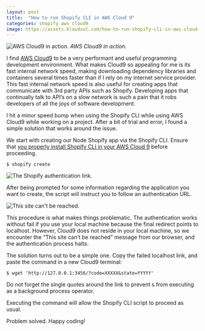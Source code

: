 ```yaml
---
layout: post
title:  "How to run Shopify CLI in AWS Cloud 9"
categories: shopify aws cloud9
image: https://assets.klaudsol.com/how-to-run-shopify-cli-in-aws-cloud-9/tut-A3.png
---
```


![AWS Cloud9 in action.](https://assets.klaudsol.com/how-to-run-shopify-cli-in-aws-cloud-9/tut-A3.png)
<span>*AWS Cloud9 in action.*</span>


I find [AWS Cloud9](https://aws.amazon.com/cloud9/) to be a very performant and useful programming development environment. What makes Cloud9 so appealing for me is its fast internal network speed, making downloading dependency libraries and containers several times faster than if I rely on my internet service provider. This fast internal network speed is also useful for creating apps that communicate with 3rd party APIs such as Shopify. Developing apps that continually talk to API’s on a slow network is such a pain that it robs developers of all the joys of software development.

I hit a minor speed bump when using the Shopify CLI while using AWS Cloud9 while working on a project. After a bit of trial and error, I found a simple solution that works around the issue.

We start with creating our Node Shopify app via the Shopify CLI. Ensure that [you properly install  Shopify CLI in your AWS Cloud 9](https://shopify.github.io/shopify-app-cli/getting-started/install/) before proceeding.


```
$ shopify create 
```

![The Shopify authentication link.](https://assets.klaudsol.com/how-to-run-shopify-cli-in-aws-cloud-9/tut-A2.png "image_tooltip")


After being prompted for some information regarding the application you want to create, the script will instruct you to follow an authentication URL. 

![This site can't be reached.](https://assets.klaudsol.com/how-to-run-shopify-cli-in-aws-cloud-9/tut-A1.png  "image_tooltip")


This procedure is what makes things problematic. The authentication works without fail if you use your local machine because the final redirect points to localhost. However, Cloud9 does not reside in your local machine, so we encounter the “This site can’t be reached” message from our browser, and the authentication process halts. 

The solution turns out to be a simple one. Copy the failed localhost link, and paste the command in a new Cloud9 terminal:


```
$ wget 'http://127.0.0.1:3456/?code=XXXXX&state=YYYYY'
```


Do not forget the single quotes around the link to prevent `&` from executing as a background process operator.

Executing the command will allow the Shopify CLI script to proceed as usual. 

Problem solved. Happy coding!
